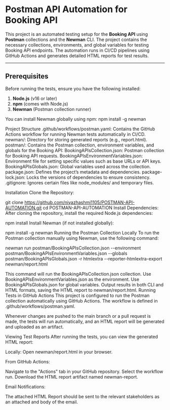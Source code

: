 # Postman API Automation for Booking API

This project is an automated testing setup for the **Booking API** using **Postman** collections and the **Newman** CLI. The project contains the necessary collections, environments, and global variables for testing Booking API endpoints. The automation runs in CI/CD pipelines using GitHub Actions and generates detailed HTML reports for test results.

---

## Prerequisites

Before running the tests, ensure you have the following installed:

1. **Node.js** (v16 or later)
2. **npm** (comes with Node.js)
3. **Newman** (Postman collection runner)

You can install Newman globally using npm:
npm install -g newman

Project Structure
.github/workflows/postman.yaml: Contains the GitHub Actions workflow for running Newman tests automatically in CI/CD.
newman/: Directory for storing generated reports (e.g., report.html).
postman/: Contains the Postman collection, environment variables, and globals for the Booking API:
BookingAPIsCollection.json: Postman collection for Booking API requests.
BookingAPIsEnvironmentVariables.json: Environment file for setting specific values such as base URLs or API keys.
BookingAPIsGlobals.json: Global variables used across the collection.
package.json: Defines the project’s metadata and dependencies.
package-lock.json: Locks the versions of dependencies to ensure consistency.
.gitignore: Ignores certain files like node_modules/ and temporary files.

Installation
Clone the Repository:

git clone https://github.com/niyazhashmi1105/POSTMAN-API-AUTOMATION.git
cd POSTMAN-API-AUTOMATION
Install Dependencies: After cloning the repository, install the required Node.js dependencies:

npm install
Install Newman (if not installed globally):

npm install -g newman
Running the Postman Collection Locally
To run the Postman collection manually using Newman, use the following command:

newman run postman/BookingAPIsCollection.json --environment postman/BookingAPIsEnvironmentVariables.json --globals postman/BookingAPIsGlobals.json -r htmlextra --reporter-htmlextra-export newman/report.html

This command will run the BookingAPIsCollection.json collection.
Use BookingAPIsEnvironmentVariables.json as the environment.
Use BookingAPIsGlobals.json for global variables.
Output results in both CLI and HTML formats, saving the HTML report to newman/report.html.
Running Tests in GitHub Actions
This project is configured to run the Postman collection automatically using GitHub Actions. The workflow is defined in .github/workflows/postman.yaml.

Whenever changes are pushed to the main branch or a pull request is made, the tests will run automatically, and an HTML report will be generated and uploaded as an artifact.

Viewing Test Reports
After running the tests, you can view the generated HTML report:

Locally: Open newman/report.html in your browser.

From GitHub Actions:

Navigate to the "Actions" tab in your GitHub repository.
Select the workflow run.
Download the HTML report artifact named newman-report.

Email Notifications:

The attached HTML Report should be sent to the relevant stakeholders as an attached and body of the email.
